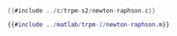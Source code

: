 # 

<div class="tabbed-blocks">


```c
{{#include ../c/trpm-s2/newton-raphson.c}}
```

```matlab
{{#include ../matlab/trpm-2/newton-raphson.m}}
```

</div>



